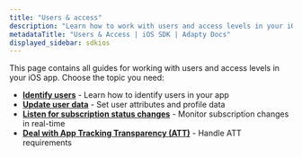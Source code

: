 ```yaml
---
title: "Users & access"
description: "Learn how to work with users and access levels in your iOS app with Adapty SDK."
metadataTitle: "Users & Access | iOS SDK | Adapty Docs"
displayed_sidebar: sdkios
---
```


This page contains all guides for working with users and access levels in your iOS app. Choose the topic you need:

- **[Identify users](identifying-users)** - Learn how to identify users in your app
- **[Update user data](setting-user-attributes)** - Set user attributes and profile data
- **[Listen for subscription status changes](subscription-status)** - Monitor subscription changes in real-time
- **[Deal with App Tracking Transparency (ATT)](ios-deal-with-att)** - Handle ATT requirements